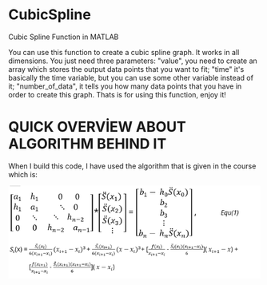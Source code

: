 # CubicSpline
Cubic Spline Function in MATLAB

You can use this function to create a cubic spline graph. It works in all dimensions. You just need three parameters: "value", you need to create an array which stores the output data points that you want to fit; "time" it's basically the time variable, but you can use some other variable instead of it; "number_of_data", it tells you how many data points that you have in order to create this graph. Thats is for using this function, enjoy it!



# QUICK OVERVİEW ABOUT ALGORITHM BEHIND IT
When I build this code, I have used the algorithm that is given in the course which is:

![](CubicSpline.png)


